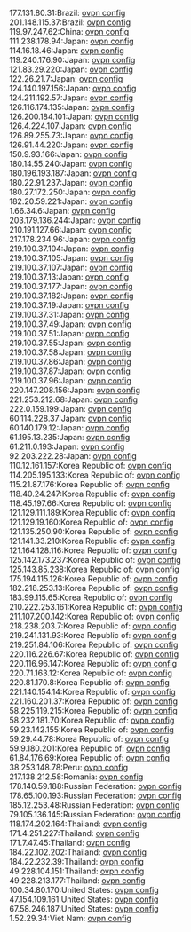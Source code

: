 177.131.80.31:Brazil: [ovpn config](vpn/177_131_80_31.ovpn)  
201.148.115.37:Brazil: [ovpn config](vpn/201_148_115_37.ovpn)  
119.97.247.62:China: [ovpn config](vpn/119_97_247_62.ovpn)  
111.238.178.94:Japan: [ovpn config](vpn/111_238_178_94.ovpn)  
114.16.18.46:Japan: [ovpn config](vpn/114_16_18_46.ovpn)  
119.240.176.90:Japan: [ovpn config](vpn/119_240_176_90.ovpn)  
121.83.29.220:Japan: [ovpn config](vpn/121_83_29_220.ovpn)  
122.26.21.7:Japan: [ovpn config](vpn/122_26_21_7.ovpn)  
124.140.197.156:Japan: [ovpn config](vpn/124_140_197_156.ovpn)  
124.211.192.57:Japan: [ovpn config](vpn/124_211_192_57.ovpn)  
126.116.174.135:Japan: [ovpn config](vpn/126_116_174_135.ovpn)  
126.200.184.101:Japan: [ovpn config](vpn/126_200_184_101.ovpn)  
126.4.224.107:Japan: [ovpn config](vpn/126_4_224_107.ovpn)  
126.89.255.73:Japan: [ovpn config](vpn/126_89_255_73.ovpn)  
126.91.44.220:Japan: [ovpn config](vpn/126_91_44_220.ovpn)  
150.9.93.166:Japan: [ovpn config](vpn/150_9_93_166.ovpn)  
180.14.55.240:Japan: [ovpn config](vpn/180_14_55_240.ovpn)  
180.196.193.187:Japan: [ovpn config](vpn/180_196_193_187.ovpn)  
180.22.91.237:Japan: [ovpn config](vpn/180_22_91_237.ovpn)  
180.27.172.250:Japan: [ovpn config](vpn/180_27_172_250.ovpn)  
182.20.59.221:Japan: [ovpn config](vpn/182_20_59_221.ovpn)  
1.66.34.6:Japan: [ovpn config](vpn/1_66_34_6.ovpn)  
203.179.136.244:Japan: [ovpn config](vpn/203_179_136_244.ovpn)  
210.191.127.66:Japan: [ovpn config](vpn/210_191_127_66.ovpn)  
217.178.234.96:Japan: [ovpn config](vpn/217_178_234_96.ovpn)  
219.100.37.104:Japan: [ovpn config](vpn/219_100_37_104.ovpn)  
219.100.37.105:Japan: [ovpn config](vpn/219_100_37_105.ovpn)  
219.100.37.107:Japan: [ovpn config](vpn/219_100_37_107.ovpn)  
219.100.37.13:Japan: [ovpn config](vpn/219_100_37_13.ovpn)  
219.100.37.177:Japan: [ovpn config](vpn/219_100_37_177.ovpn)  
219.100.37.182:Japan: [ovpn config](vpn/219_100_37_182.ovpn)  
219.100.37.19:Japan: [ovpn config](vpn/219_100_37_19.ovpn)  
219.100.37.31:Japan: [ovpn config](vpn/219_100_37_31.ovpn)  
219.100.37.49:Japan: [ovpn config](vpn/219_100_37_49.ovpn)  
219.100.37.51:Japan: [ovpn config](vpn/219_100_37_51.ovpn)  
219.100.37.55:Japan: [ovpn config](vpn/219_100_37_55.ovpn)  
219.100.37.58:Japan: [ovpn config](vpn/219_100_37_58.ovpn)  
219.100.37.86:Japan: [ovpn config](vpn/219_100_37_86.ovpn)  
219.100.37.87:Japan: [ovpn config](vpn/219_100_37_87.ovpn)  
219.100.37.96:Japan: [ovpn config](vpn/219_100_37_96.ovpn)  
220.147.208.156:Japan: [ovpn config](vpn/220_147_208_156.ovpn)  
221.253.212.68:Japan: [ovpn config](vpn/221_253_212_68.ovpn)  
222.0.159.199:Japan: [ovpn config](vpn/222_0_159_199.ovpn)  
60.114.228.37:Japan: [ovpn config](vpn/60_114_228_37.ovpn)  
60.140.179.12:Japan: [ovpn config](vpn/60_140_179_12.ovpn)  
61.195.13.235:Japan: [ovpn config](vpn/61_195_13_235.ovpn)  
61.211.0.193:Japan: [ovpn config](vpn/61_211_0_193.ovpn)  
92.203.222.28:Japan: [ovpn config](vpn/92_203_222_28.ovpn)  
110.12.161.157:Korea Republic of: [ovpn config](vpn/110_12_161_157.ovpn)  
114.205.195.133:Korea Republic of: [ovpn config](vpn/114_205_195_133.ovpn)  
115.21.87.176:Korea Republic of: [ovpn config](vpn/115_21_87_176.ovpn)  
118.40.24.247:Korea Republic of: [ovpn config](vpn/118_40_24_247.ovpn)  
118.45.197.66:Korea Republic of: [ovpn config](vpn/118_45_197_66.ovpn)  
121.129.111.189:Korea Republic of: [ovpn config](vpn/121_129_111_189.ovpn)  
121.129.19.160:Korea Republic of: [ovpn config](vpn/121_129_19_160.ovpn)  
121.135.250.90:Korea Republic of: [ovpn config](vpn/121_135_250_90.ovpn)  
121.141.33.210:Korea Republic of: [ovpn config](vpn/121_141_33_210.ovpn)  
121.164.128.116:Korea Republic of: [ovpn config](vpn/121_164_128_116.ovpn)  
125.142.173.237:Korea Republic of: [ovpn config](vpn/125_142_173_237.ovpn)  
125.143.85.238:Korea Republic of: [ovpn config](vpn/125_143_85_238.ovpn)  
175.194.115.126:Korea Republic of: [ovpn config](vpn/175_194_115_126.ovpn)  
182.218.253.13:Korea Republic of: [ovpn config](vpn/182_218_253_13.ovpn)  
183.99.115.65:Korea Republic of: [ovpn config](vpn/183_99_115_65.ovpn)  
210.222.253.161:Korea Republic of: [ovpn config](vpn/210_222_253_161.ovpn)  
211.107.200.142:Korea Republic of: [ovpn config](vpn/211_107_200_142.ovpn)  
218.238.203.7:Korea Republic of: [ovpn config](vpn/218_238_203_7.ovpn)  
219.241.131.93:Korea Republic of: [ovpn config](vpn/219_241_131_93.ovpn)  
219.251.84.106:Korea Republic of: [ovpn config](vpn/219_251_84_106.ovpn)  
220.116.226.67:Korea Republic of: [ovpn config](vpn/220_116_226_67.ovpn)  
220.116.96.147:Korea Republic of: [ovpn config](vpn/220_116_96_147.ovpn)  
220.71.163.12:Korea Republic of: [ovpn config](vpn/220_71_163_12.ovpn)  
220.81.170.8:Korea Republic of: [ovpn config](vpn/220_81_170_8.ovpn)  
221.140.154.14:Korea Republic of: [ovpn config](vpn/221_140_154_14.ovpn)  
221.160.201.37:Korea Republic of: [ovpn config](vpn/221_160_201_37.ovpn)  
58.225.119.215:Korea Republic of: [ovpn config](vpn/58_225_119_215.ovpn)  
58.232.181.70:Korea Republic of: [ovpn config](vpn/58_232_181_70.ovpn)  
59.23.142.155:Korea Republic of: [ovpn config](vpn/59_23_142_155.ovpn)  
59.29.44.78:Korea Republic of: [ovpn config](vpn/59_29_44_78.ovpn)  
59.9.180.201:Korea Republic of: [ovpn config](vpn/59_9_180_201.ovpn)  
61.84.176.69:Korea Republic of: [ovpn config](vpn/61_84_176_69.ovpn)  
38.253.148.78:Peru: [ovpn config](vpn/38_253_148_78.ovpn)  
217.138.212.58:Romania: [ovpn config](vpn/217_138_212_58.ovpn)  
178.140.59.188:Russian Federation: [ovpn config](vpn/178_140_59_188.ovpn)  
178.65.100.193:Russian Federation: [ovpn config](vpn/178_65_100_193.ovpn)  
185.12.253.48:Russian Federation: [ovpn config](vpn/185_12_253_48.ovpn)  
79.105.136.145:Russian Federation: [ovpn config](vpn/79_105_136_145.ovpn)  
118.174.202.164:Thailand: [ovpn config](vpn/118_174_202_164.ovpn)  
171.4.251.227:Thailand: [ovpn config](vpn/171_4_251_227.ovpn)  
171.7.47.45:Thailand: [ovpn config](vpn/171_7_47_45.ovpn)  
184.22.102.202:Thailand: [ovpn config](vpn/184_22_102_202.ovpn)  
184.22.232.39:Thailand: [ovpn config](vpn/184_22_232_39.ovpn)  
49.228.104.151:Thailand: [ovpn config](vpn/49_228_104_151.ovpn)  
49.228.213.177:Thailand: [ovpn config](vpn/49_228_213_177.ovpn)  
100.34.80.170:United States: [ovpn config](vpn/100_34_80_170.ovpn)  
47.154.109.161:United States: [ovpn config](vpn/47_154_109_161.ovpn)  
67.58.246.187:United States: [ovpn config](vpn/67_58_246_187.ovpn)  
1.52.29.34:Viet Nam: [ovpn config](vpn/1_52_29_34.ovpn)  
